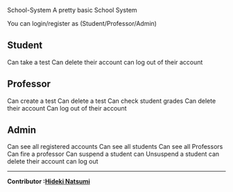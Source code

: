   School-System
A pretty basic School System

You can login/register as (Student/Professor/Admin)

Student 
---------------------------------------------------
Can take a test
Can delete their account
can log out of their account

Professor
---------------------------------------------------
Can create a test
Can delete a test
Can check student grades
Can delete their account
Can log out of their account

Admin
---------------------------------------------------
Can see all registered accounts
Can see all students 
Can see all Professors
Can fire a professor
Can suspend a student 
can Unsuspend a student
can delete their account
can log out 


---
<strong>Contributor :[Hideki Natsumi](https://github.com/HidekiNatsumi) 

